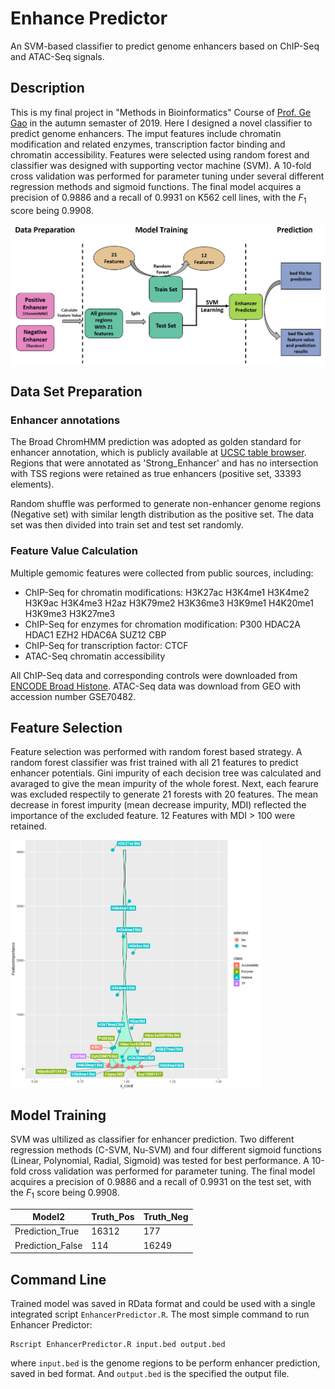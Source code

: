 # Enhance Predictor
 An SVM-based classifier to predict genome enhancers based on ChIP-Seq and ATAC-Seq signals.

## Description
 This is my final project in "Methods in Bioinformatics" Course of [Prof. Ge Gao](https://icg.pku.edu.cn/en/research/faculty/269362.htm) in the autumn semaster of 2019. Here I designed a novel classifier to predict genome enhancers. The imput features include chromatin modification and related enzymes, transcription factor binding and chromatin accessibility. Features were selected using random forest and classifier was designed with supporting vector machine (SVM). A 10-fold cross validation was performed for parameter tuning under several different regression methods and sigmoid functions. The final model acquires a precision of 0.9886 and a recall of 0.9931 on K562 cell lines, with the $F_1$ score being 0.9908.

<img align="center" src="https://raw.githubusercontent.com/liuzhenyu-yyy/Enhance-Predictor/main/assets/model.png" width=900//>


## Data Set Preparation

### Enhancer annotations
The Broad ChromHMM prediction was adopted as golden standard for enhancer annotation, which is publicly available at [UCSC table browser](https://genome.ucsc.edu/cgi-bin/hgTables). Regions that were annotated as 'Strong_Enhancer' and has no intersection with TSS regions were retained as true enhancers (positive set, 33393 elements). 

Random shuffle was performed to generate non-enhancer genome regions (Negative set) with similar length distribution as the positive set. The data set was then divided into train set and test set randomly.

### Feature Value Calculation
Multiple gemomic features were collected from public sources, including:
- ChIP-Seq for chromatin modifications: H3K27ac H3K4me1 H3K4me2 H3K9ac H3K4me3 H2az H3K79me2 H3K36me3 H3K9me1 H4K20me1 H3K9me3 H3K27me3
- ChIP-Seq for enzymes for chromation modification: P300 HDAC2A HDAC1 EZH2 HDAC6A SUZ12 CBP
- ChIP-Seq for transcription factor: CTCF
- ATAC-Seq chromatin accessibility

All ChIP-Seq data and corresponding controls were downloaded from [ENCODE Broad Histone](http://genome.ucsc.edu/cgi-bin/hgFileUi?db=hg19&g=wgEncodeBroadHistone). ATAC-Seq data was download from GEO with accession number GSE70482. 

## Feature Selection
Feature selection was performed with random forest based strategy. A random forest classifier was frist trained with all 21 features to predict enhancer potentials. Gini impurity of each decision tree was calculated and avaraged to give the mean impurity of the whole forest. Next, each fearure was excluded respectily to generate 21 forests with 20 features. The mean decrease in forest impurity (mean decrease impurity, MDI) reflected the importance of the excluded feature. 12 Features with MDI > 100 were retained.

<img align="center" src="https://raw.githubusercontent.com/liuzhenyu-yyy/Enhance-Predictor/main/assets/feature_selection.png" width=400//>

## Model Training
SVM was ultilized as classifier for enhancer prediction. Two different regression methods (C-SVM, Nu-SVM) and four different sigmoid functions (Linear, Polynomial, Radial, Sigmoid) was tested for best performance. A 10-fold cross validation was performed for parameter tuning. The final model acquires a precision of 0.9886 and a recall of 0.9931 on the test set, with the $F_1$ score being 0.9908.

|   Model2  | Truth_Pos | Truth_Neg | 
| ---- | ---- | ---- | 
| Prediction_True | 16312 | 177 | 
| Prediction_False |	 114  | 16249|


## Command Line 
Trained model was saved in RData format and could be used with a single integrated script `EnhancerPredictor.R`. The most simple command to run Enhancer Predictor:

```
Rscript EnhancerPredictor.R input.bed output.bed
```
where `input.bed` is the genome regions to be perform enhancer prediction, saved in bed format. And `output.bed` is the specified the output file.
